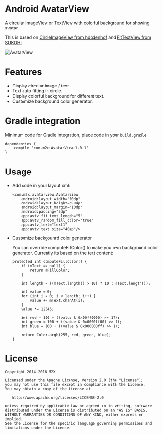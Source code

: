 Android AvatarView
===================
A circular ImageView or TextView with colorful background for showing avatar.

This is based on [CircleImageView from hdodenhof](https://github.com/hdodenhof/CircleImageView) and [FitTextView from SUKOHI](https://github.com/SUKOHI/FitTextView)

![AvatarView](https://raw.github.com/teejoe/AvatarView/master/demo.png)

Features
==============

* Display circular image / text.
* Text auto fitting in circle.
* Display colorful background for different text.
* Customize background color generator.

Gradle integration
==================

Minimum code for Gradle integration, place code in your `build.gradle`

```
dependencies {
    compile 'com.m2x:AvatarView:1.0.1'
}
```

Usage
============

* Add code in your layout.xml:

    ```
    <com.m2x.avatarview.AvatarView
        android:layout_width="50dp"
        android:layout_height="50dp"
        android:layout_margin="10dp"
        android:padding="5dp"
        app:avtv_fit_text_length="5"
        app:avtv_random_fill_color="true"
        app:avtv_text="text1"
        app:avtv_text_size="40sp"/>
    ```

* Customize backgounrd color generator

    You can override computeFillColor() to make you own background color generator. Currently its based on the text content:
    
    ```
    protected int computeFillColor() {
        if (mText == null) {
            return mFillColor;
        }

        int length = ((mText.length() > 10) ? 10 : mText.length());

        int value = 0;
        for (int i = 0; i < length; i++) {
            value += mText.charAt(i);
        }
        value *= 12345;

        int red = 100 + ((value & 0x00ff0000) >> 17);
        int green = 100 + ((value & 0x0000ff00) >> 9);
        int blue = 100 + ((value & 0x000000ff) >> 1);

        return Color.argb(255, red, green, blue);
    }
    ```

License
============

    Copyright 2014-2016 M2X

    Licensed under the Apache License, Version 2.0 (the "License");
    you may not use this file except in compliance with the License.
    You may obtain a copy of the License at

       http://www.apache.org/licenses/LICENSE-2.0

    Unless required by applicable law or agreed to in writing, software
    distributed under the License is distributed on an "AS IS" BASIS,
    WITHOUT WARRANTIES OR CONDITIONS OF ANY KIND, either express or implied.
    See the License for the specific language governing permissions and
    limitations under the License.
